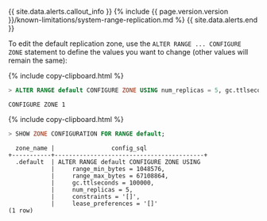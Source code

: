 {{ site.data.alerts.callout_info }}
{%  include {{ page.version.version }}/known-limitations/system-range-replication.md %}
{{ site.data.alerts.end }}

To edit the default replication zone, use the `ALTER RANGE ... CONFIGURE ZONE` statement to define the values you want to change (other values will remain the same):

{%  include copy-clipboard.html %}
~~~ sql
> ALTER RANGE default CONFIGURE ZONE USING num_replicas = 5, gc.ttlseconds = 100000;
~~~

~~~
CONFIGURE ZONE 1
~~~

{%  include copy-clipboard.html %}
~~~ sql
> SHOW ZONE CONFIGURATION FOR RANGE default;
~~~

~~~
  zone_name |                config_sql
+-----------+------------------------------------------+
  .default  | ALTER RANGE default CONFIGURE ZONE USING
            |     range_min_bytes = 1048576,
            |     range_max_bytes = 67108864,
            |     gc.ttlseconds = 100000,
            |     num_replicas = 5,
            |     constraints = '[]',
            |     lease_preferences = '[]'
(1 row)
~~~
